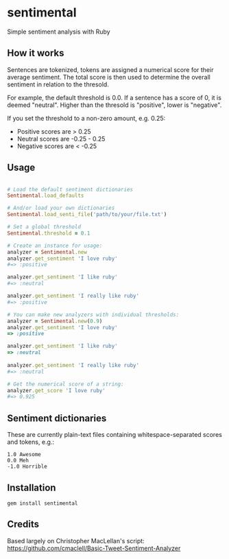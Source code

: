 # sentimental

Simple sentiment analysis with Ruby

## How it works

Sentences are tokenized, tokens are assigned a numerical score
for their average sentiment.  The total score is then used to 
determine the overall sentiment in relation to the thresold.

For example, the default threshold is 0.0.  If a sentence has
a score of 0, it is deemed "neutral".  Higher than the thresold
is "positive", lower is "negative".  

If you set the threshold to a non-zero amount, e.g. 0.25:

- Positive scores are > 0.25
- Neutral scores are -0.25 - 0.25
- Negative scores are < -0.25


## Usage

```ruby

# Load the default sentiment dictionaries
Sentimental.load_defaults

# And/or load your own dictionaries
Sentimental.load_senti_file('path/to/your/file.txt')

# Set a global threshold
Sentimental.threshold = 0.1

# Create an instance for usage:
analyzer = Sentimental.new
analyzer.get_sentiment 'I love ruby'
#=> :positive

analyzer.get_sentiment 'I like ruby'
#=> :neutral

analyzer.get_sentiment 'I really like ruby'
#=> :positive

# You can make new analyzers with individual thresholds:
analyzer = Sentimental.new(0.9)
analyzer.get_sentiment 'I love ruby'
=> :positive

analyzer.get_sentiment 'I like ruby'
=> :neutral
 
analyzer.get_sentiment 'I really like ruby'
#=> :neutral

# Get the numerical score of a string:
analyzer.get_score 'I love ruby'
#=> 0.925

```

## Sentiment dictionaries

These are currently plain-text files containing whitespace-separated
scores and tokens, e.g.:

    1.0 Awesome
    0.0 Meh
    -1.0 Horrible

## Installation 

    gem install sentimental

## Credits

Based largely on Christopher MacLellan's script:
https://github.com/cmaclell/Basic-Tweet-Sentiment-Analyzer
